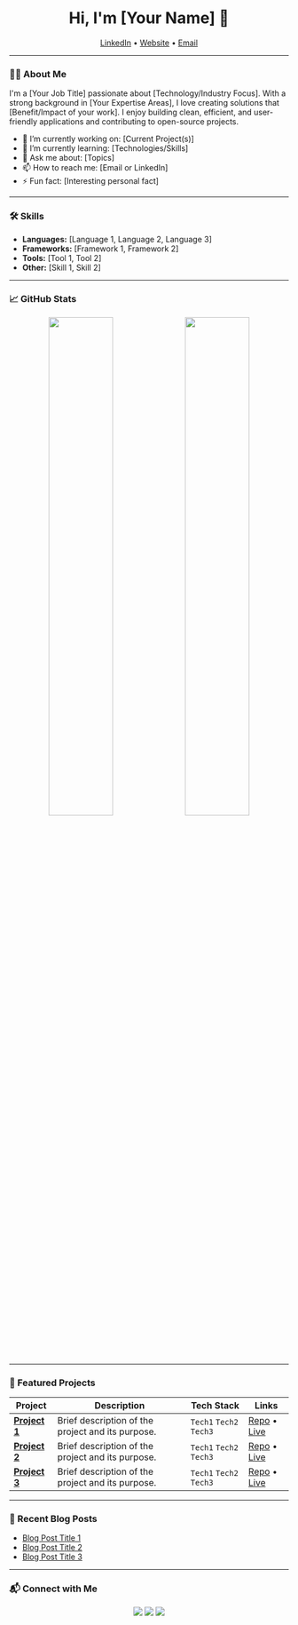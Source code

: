 <h1 align="center">Hi, I'm [Your Name] 👋</h1>

<p align="center">
  <a href="https://www.linkedin.com/in/yourprofile/">LinkedIn</a> •
  <a href="https://yourwebsite.com">Website</a> •
  <a href="mailto:your.email@example.com">Email</a>
</p>

---

### 👨‍💻 About Me
I'm a [Your Job Title] passionate about [Technology/Industry Focus]. With a strong background in [Your Expertise Areas], I love creating solutions that [Benefit/Impact of your work]. I enjoy building clean, efficient, and user-friendly applications and contributing to open-source projects.

- 🔭 I’m currently working on: [Current Project(s)]
- 🌱 I’m currently learning: [Technologies/Skills]
- 💬 Ask me about: [Topics]
- 📫 How to reach me: [Email or LinkedIn]
- ⚡ Fun fact: [Interesting personal fact]

---

### 🛠 Skills
- **Languages:** [Language 1, Language 2, Language 3]
- **Frameworks:** [Framework 1, Framework 2]
- **Tools:** [Tool 1, Tool 2]
- **Other:** [Skill 1, Skill 2]

---

### 📈 GitHub Stats
<p align="center">
  <img width="48%" src="https://github-readme-stats.vercel.app/api?username=yourusername&show_icons=true&theme=default" />
  <img width="48%" src="https://github-readme-stats.vercel.app/api/top-langs/?username=yourusername&layout=compact" />
</p>

---

### 📂 Featured Projects
| Project | Description | Tech Stack | Links |
| ------- | ----------- | ---------- | ----- |
| [**Project 1**](https://github.com/yourusername/project1) | Brief description of the project and its purpose. | `Tech1` `Tech2` `Tech3` | [Repo](https://github.com/yourusername/project1) • [Live](https://yourprojectlink.com) |
| [**Project 2**](https://github.com/yourusername/project2) | Brief description of the project and its purpose. | `Tech1` `Tech2` `Tech3` | [Repo](https://github.com/yourusername/project2) • [Live](https://yourprojectlink.com) |
| [**Project 3**](https://github.com/yourusername/project3) | Brief description of the project and its purpose. | `Tech1` `Tech2` `Tech3` | [Repo](https://github.com/yourusername/project3) • [Live](https://yourprojectlink.com) |

---

### 📝 Recent Blog Posts
<!-- BLOG-POST-LIST:START -->
- [Blog Post Title 1](https://yourbloglink.com)
- [Blog Post Title 2](https://yourbloglink.com)
- [Blog Post Title 3](https://yourbloglink.com)
<!-- BLOG-POST-LIST:END -->

---

### 📬 Connect with Me
<p align="center">
  <a href="https://twitter.com/yourhandle"><img src="https://img.shields.io/badge/-Twitter-blue?style=for-the-badge&logo=twitter&logoColor=white"></a>
  <a href="https://www.linkedin.com/in/yourprofile/"><img src="https://img.shields.io/badge/-LinkedIn-blue?style=for-the-badge&logo=linkedin&logoColor=white"></a>
  <a href="mailto:your.email@example.com"><img src="https://img.shields.io/badge/-Email-red?style=for-the-badge&logo=gmail&logoColor=white"></a>
</p>
